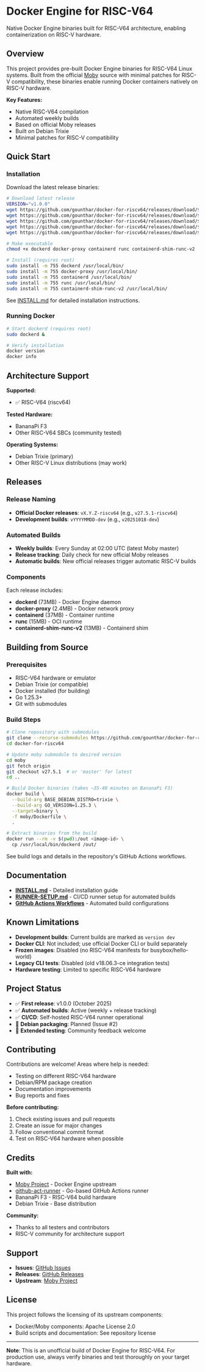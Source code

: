 # Docker Engine for RISC-V64

Native Docker Engine binaries built for RISC-V64 architecture, enabling containerization on RISC-V hardware.

## Overview

This project provides pre-built Docker Engine binaries for RISC-V64 Linux systems. Built from the official [Moby](https://github.com/moby/moby) source with minimal patches for RISC-V compatibility, these binaries enable running Docker containers natively on RISC-V hardware.

**Key Features:**
- Native RISC-V64 compilation
- Automated weekly builds
- Based on official Moby releases
- Built on Debian Trixie
- Minimal patches for RISC-V compatibility

## Quick Start

### Installation

Download the latest release binaries:

```bash
# Download latest release
VERSION="v1.0.0"
wget https://github.com/gounthar/docker-for-riscv64/releases/download/${VERSION}/dockerd
wget https://github.com/gounthar/docker-for-riscv64/releases/download/${VERSION}/docker-proxy
wget https://github.com/gounthar/docker-for-riscv64/releases/download/${VERSION}/containerd
wget https://github.com/gounthar/docker-for-riscv64/releases/download/${VERSION}/runc
wget https://github.com/gounthar/docker-for-riscv64/releases/download/${VERSION}/containerd-shim-runc-v2

# Make executable
chmod +x dockerd docker-proxy containerd runc containerd-shim-runc-v2

# Install (requires root)
sudo install -m 755 dockerd /usr/local/bin/
sudo install -m 755 docker-proxy /usr/local/bin/
sudo install -m 755 containerd /usr/local/bin/
sudo install -m 755 runc /usr/local/bin/
sudo install -m 755 containerd-shim-runc-v2 /usr/local/bin/
```

See [INSTALL.md](INSTALL.md) for detailed installation instructions.

### Running Docker

```bash
# Start dockerd (requires root)
sudo dockerd &

# Verify installation
docker version
docker info
```

## Architecture Support

**Supported:**
- ✅ RISC-V64 (riscv64)

**Tested Hardware:**
- BananaPi F3
- Other RISC-V64 SBCs (community tested)

**Operating Systems:**
- Debian Trixie (primary)
- Other RISC-V Linux distributions (may work)

## Releases

### Release Naming

- **Official Docker releases**: `vX.Y.Z-riscv64` (e.g., `v27.5.1-riscv64`)
- **Development builds**: `vYYYYMMDD-dev` (e.g., `v20251018-dev`)

### Automated Builds

- **Weekly builds**: Every Sunday at 02:00 UTC (latest Moby master)
- **Release tracking**: Daily check for new official Moby releases
- **Automatic builds**: New official releases trigger automatic RISC-V builds

### Components

Each release includes:
- **dockerd** (73MB) - Docker Engine daemon
- **docker-proxy** (2.4MB) - Docker network proxy
- **containerd** (37MB) - Container runtime
- **runc** (15MB) - OCI runtime
- **containerd-shim-runc-v2** (13MB) - Containerd shim

## Building from Source

### Prerequisites

- RISC-V64 hardware or emulator
- Debian Trixie (or compatible)
- Docker installed (for building)
- Go 1.25.3+
- Git with submodules

### Build Steps

```bash
# Clone repository with submodules
git clone --recurse-submodules https://github.com/gounthar/docker-for-riscv64.git
cd docker-for-riscv64

# Update moby submodule to desired version
cd moby
git fetch origin
git checkout v27.5.1  # or 'master' for latest
cd ..

# Build Docker binaries (takes ~35-40 minutes on BananaPi F3)
docker build \
  --build-arg BASE_DEBIAN_DISTRO=trixie \
  --build-arg GO_VERSION=1.25.3 \
  --target=binary \
  -f moby/Dockerfile \
  .

# Extract binaries from the build
docker run --rm -v $(pwd):/out <image-id> \
  cp /usr/local/bin/dockerd /out/
```

See build logs and details in the repository's GitHub Actions workflows.

## Documentation

- **[INSTALL.md](INSTALL.md)** - Detailed installation guide
- **[RUNNER-SETUP.md](RUNNER-SETUP.md)** - CI/CD runner setup for automated builds
- **[GitHub Actions Workflows](.github/workflows/)** - Automated build configurations

## Known Limitations

- **Development builds**: Current builds are marked as `version dev`
- **Docker CLI**: Not included; use official Docker CLI or build separately
- **Frozen images**: Disabled (no RISC-V64 manifests for busybox/hello-world)
- **Legacy CLI tests**: Disabled (old v18.06.3-ce integration tests)
- **Hardware testing**: Limited to specific RISC-V64 hardware

## Project Status

- ✅ **First release**: v1.0.0 (October 2025)
- ✅ **Automated builds**: Active (weekly + release tracking)
- ✅ **CI/CD**: Self-hosted RISC-V64 runner operational
- 🚧 **Debian packaging**: Planned (Issue #2)
- 🚧 **Extended testing**: Community feedback welcome

## Contributing

Contributions are welcome! Areas where help is needed:

- Testing on different RISC-V64 hardware
- Debian/RPM package creation
- Documentation improvements
- Bug reports and fixes

**Before contributing:**
1. Check existing issues and pull requests
2. Create an issue for major changes
3. Follow conventional commit format
4. Test on RISC-V64 hardware when possible

## Credits

**Built with:**
- [Moby Project](https://github.com/moby/moby) - Docker Engine upstream
- [github-act-runner](https://github.com/ChristopherHX/github-act-runner) - Go-based GitHub Actions runner
- BananaPi F3 - RISC-V64 build hardware
- Debian Trixie - Base distribution

**Community:**
- Thanks to all testers and contributors
- RISC-V community for architecture support

## Support

- **Issues**: [GitHub Issues](https://github.com/gounthar/docker-for-riscv64/issues)
- **Releases**: [GitHub Releases](https://github.com/gounthar/docker-for-riscv64/releases)
- **Upstream**: [Moby Project](https://github.com/moby/moby)

## License

This project follows the licensing of its upstream components:
- Docker/Moby components: Apache License 2.0
- Build scripts and documentation: See repository license

---

**Note**: This is an unofficial build of Docker Engine for RISC-V64. For production use, always verify binaries and test thoroughly on your target hardware.
